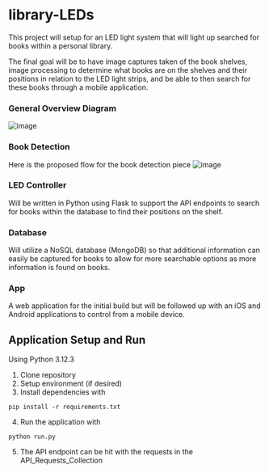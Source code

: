 # library-LEDs
This project will setup for an LED light system that will light up searched for books within a personal library. 

The final goal will be to have image captures taken of the book shelves, image processing to determine what books are on the shelves and their positions in relation to the LED light strips, and be able to then search for these books through a mobile application. 

### General Overview Diagram
![image](https://github.com/jdclark905/library-LEDs/assets/76894714/703b7103-9187-4098-bb2c-87a06dc8f02b)

### Book Detection
Here is the proposed flow for the book detection piece
![image](https://github.com/jdclark905/library-LEDs/assets/76894714/4b796b2d-3daa-43ce-a207-cab41e5751d4)

### LED Controller
Will be written in Python using Flask to support the API endpoints to search for books within the database to find their positions on the shelf. 

### Database
Will utilize a NoSQL database (MongoDB) so that additional information can easily be captured for books to allow for more searchable options as more information is found on books.

### App
A web application for the initial build but will be followed up with an iOS and Android applications to control from a mobile device. 

## Application Setup and Run
Using Python 3.12.3
1. Clone repository
2. Setup environment (if desired)
3. Install dependencies with
```
pip install -r requirements.txt
```
4. Run the application with
```
python run.py
```
5. The API endpoint can be hit with the requests in the API_Requests_Collection
   
